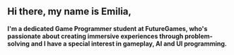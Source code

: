 ## Hi there, my name is Emilia,
**I'm a dedicated Game Programmer student at FutureGames, who's passionate about creating immersive experiences through problem-solving and I have a special interest in gameplay, AI and UI programming.**
